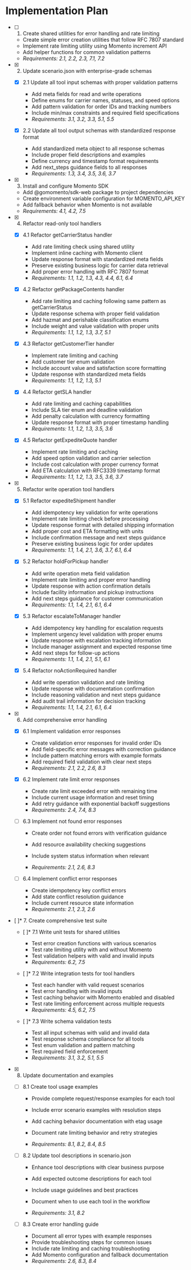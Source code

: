 # Implementation Plan

- [ ] 1. Create shared utilities for error handling and rate limiting





  - Create simple error creation utilities that follow RFC 7807 standard
  - Implement rate limiting utility using Momento increment API
  - Add helper functions for common validation patterns
  - _Requirements: 2.1, 2.2, 2.3, 7.1, 7.2_

- [x] 2. Update scenario.json with enterprise-grade schemas





  - [x] 2.1 Update all tool input schemas with proper validation patterns


    - Add meta fields for read and write operations
    - Define enums for carrier names, statuses, and speed options
    - Add pattern validation for order IDs and tracking numbers
    - Include min/max constraints and required field specifications
    - _Requirements: 3.1, 3.2, 3.3, 5.1, 5.5_

  - [x] 2.2 Update all tool output schemas with standardized response format


    - Add standardized meta object to all response schemas
    - Include proper field descriptions and examples
    - Define currency and timestamp format requirements
    - Add next_steps guidance fields to all responses
    - _Requirements: 1.3, 3.4, 3.5, 3.6, 3.7_

- [x] 3. Install and configure Momento SDK






  - Add @gomomento/sdk-web package to project dependencies
  - Create environment variable configuration for MOMENTO_API_KEY
  - Add fallback behavior when Momento is not available
  - _Requirements: 4.1, 4.2, 7.5_

- [x] 4. Refactor read-only tool handlers





  - [x] 4.1 Refactor getCarrierStatus handler


    - Add rate limiting check using shared utility
    - Implement inline caching with Momento client
    - Update response format with standardized meta fields
    - Preserve existing business logic for carrier data retrieval
    - Add proper error handling with RFC 7807 format
    - _Requirements: 1.1, 1.2, 1.3, 4.3, 4.4, 6.1, 6.4_

  - [x] 4.2 Refactor getPackageContents handler


    - Add rate limiting and caching following same pattern as getCarrierStatus
    - Update response schema with proper field validation
    - Add hazmat and perishable classification enums
    - Include weight and value validation with proper units
    - _Requirements: 1.1, 1.2, 1.3, 3.7, 5.1_

  - [x] 4.3 Refactor getCustomerTier handler


    - Implement rate limiting and caching
    - Add customer tier enum validation
    - Include account value and satisfaction score formatting
    - Update response with standardized meta fields
    - _Requirements: 1.1, 1.2, 1.3, 5.1_

  - [x] 4.4 Refactor getSLA handler


    - Add rate limiting and caching capabilities
    - Include SLA tier enum and deadline validation
    - Add penalty calculation with currency formatting
    - Update response format with proper timestamp handling
    - _Requirements: 1.1, 1.2, 1.3, 3.5, 3.6_

  - [x] 4.5 Refactor getExpediteQuote handler


    - Implement rate limiting and caching
    - Add speed option validation and carrier selection
    - Include cost calculation with proper currency format
    - Add ETA calculation with RFC3339 timestamp format
    - _Requirements: 1.1, 1.2, 1.3, 3.5, 3.6, 3.7_

- [x] 5. Refactor write operation tool handlers





  - [x] 5.1 Refactor expediteShipment handler


    - Add idempotency key validation for write operations
    - Implement rate limiting check before processing
    - Update response format with detailed shipping information
    - Add proper cost and ETA formatting with units
    - Include confirmation message and next steps guidance
    - Preserve existing business logic for order updates
    - _Requirements: 1.1, 1.4, 2.1, 3.6, 3.7, 6.1, 6.4_

  - [x] 5.2 Refactor holdForPickup handler


    - Add write operation meta field validation
    - Implement rate limiting and proper error handling
    - Update response with action confirmation details
    - Include facility information and pickup instructions
    - Add next steps guidance for customer communication
    - _Requirements: 1.1, 1.4, 2.1, 6.1, 6.4_

  - [x] 5.3 Refactor escalateToManager handler


    - Add idempotency key handling for escalation requests
    - Implement urgency level validation with proper enums
    - Update response with escalation tracking information
    - Include manager assignment and expected response time
    - Add next steps for follow-up actions
    - _Requirements: 1.1, 1.4, 2.1, 5.1, 6.1_

  - [x] 5.4 Refactor noActionRequired handler


    - Add write operation validation and rate limiting
    - Update response with documentation confirmation
    - Include reasoning validation and next steps guidance
    - Add audit trail information for decision tracking
    - _Requirements: 1.1, 1.4, 2.1, 6.1, 6.4_

- [x] 6. Add comprehensive error handling





  - [x] 6.1 Implement validation error responses


    - Create validation error responses for invalid order IDs
    - Add field-specific error messages with correction guidance
    - Include pattern matching errors with example formats
    - Add required field validation with clear next steps
    - _Requirements: 2.1, 2.2, 2.6, 8.3_

  - [x] 6.2 Implement rate limit error responses


    - Create rate limit exceeded error with remaining time
    - Include current usage information and reset timing
    - Add retry guidance with exponential backoff suggestions
    - _Requirements: 2.4, 7.4, 8.3_



  - [ ] 6.3 Implement not found error responses
    - Create order not found errors with verification guidance
    - Add resource availability checking suggestions
    - Include system status information when relevant


    - _Requirements: 2.1, 2.6, 8.3_

  - [ ] 6.4 Implement conflict error responses
    - Create idempotency key conflict errors
    - Add state conflict resolution guidance
    - Include current resource state information
    - _Requirements: 2.1, 2.3, 2.6_

- [ ]* 7. Create comprehensive test suite
  - [ ]* 7.1 Write unit tests for shared utilities
    - Test error creation functions with various scenarios
    - Test rate limiting utility with and without Momento
    - Test validation helpers with valid and invalid inputs
    - _Requirements: 6.2, 7.5_

  - [ ]* 7.2 Write integration tests for tool handlers
    - Test each handler with valid request scenarios
    - Test error handling with invalid inputs
    - Test caching behavior with Momento enabled and disabled
    - Test rate limiting enforcement across multiple requests
    - _Requirements: 4.5, 6.2, 7.5_

  - [ ]* 7.3 Write schema validation tests
    - Test all input schemas with valid and invalid data
    - Test response schema compliance for all tools
    - Test enum validation and pattern matching
    - Test required field enforcement
    - _Requirements: 3.1, 3.2, 5.1, 5.5_

- [x] 8. Update documentation and examples







  - [ ] 8.1 Create tool usage examples
    - Provide complete request/response examples for each tool
    - Include error scenario examples with resolution steps
    - Add caching behavior documentation with etag usage
    - Document rate limiting behavior and retry strategies


    - _Requirements: 8.1, 8.2, 8.4, 8.5_

  - [ ] 8.2 Update tool descriptions in scenario.json
    - Enhance tool descriptions with clear business purpose
    - Add expected outcome descriptions for each tool


    - Include usage guidelines and best practices
    - Document when to use each tool in the workflow
    - _Requirements: 3.1, 8.2_

  - [ ] 8.3 Create error handling guide
    - Document all error types with example responses
    - Provide troubleshooting steps for common issues
    - Include rate limiting and caching troubleshooting
    - Add Momento configuration and fallback documentation
    - _Requirements: 2.6, 8.3, 8.4_
